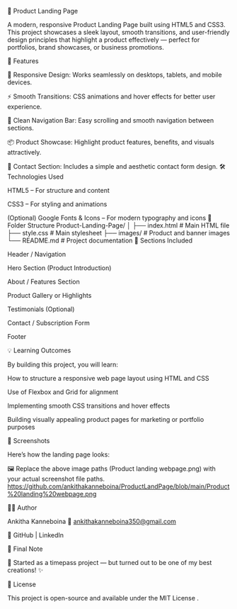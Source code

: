 🌟 Product Landing Page

A modern, responsive Product Landing Page built using HTML5 and CSS3. This project showcases a sleek layout, smooth transitions, and user-friendly design principles that highlight a product effectively — perfect for portfolios, brand showcases, or business promotions.

🚀 Features

🎨 Responsive Design: Works seamlessly on desktops, tablets, and mobile devices.

⚡ Smooth Transitions: CSS animations and hover effects for better user experience.

🧭 Clean Navigation Bar: Easy scrolling and smooth navigation between sections.

📦 Product Showcase: Highlight product features, benefits, and visuals attractively.

📨 Contact Section: Includes a simple and aesthetic contact form design.
🛠️ Technologies Used

HTML5 – For structure and content

CSS3 – For styling and animations

(Optional) Google Fonts & Icons – For modern typography and icons
📁 Folder Structure
Product-Landing-Page/
│
├── index.html          # Main HTML file
├── style.css           # Main stylesheet
├── images/             # Product and banner images
└── README.md           # Project documentation
🧩 Sections Included

Header / Navigation

Hero Section (Product Introduction)

About / Features Section

Product Gallery or Highlights

Testimonials (Optional)

Contact / Subscription Form

Footer

💡 Learning Outcomes

By building this project, you will learn:

How to structure a responsive web page layout using HTML and CSS

Use of Flexbox and Grid for alignment

Implementing smooth CSS transitions and hover effects

Building visually appealing product pages for marketing or portfolio purposes

📸 Screenshots

Here’s how the landing page looks:

🖼️ Replace the above image paths (Product landing webpage.png) with your actual screenshot file paths.
https://github.com/ankithakanneboina/ProductLandPage/blob/main/Product%20landing%20webpage.png

🧑‍💻 Author

Ankitha Kanneboina
📧 ankithakanneboina350@gmail.com

🔗 GitHub
 | LinkedIn

📝 Final Note

🌈 Started as a timepass project — but turned out to be one of my best creations! ✨

📜 License

This project is open-source and available under the MIT License
.
